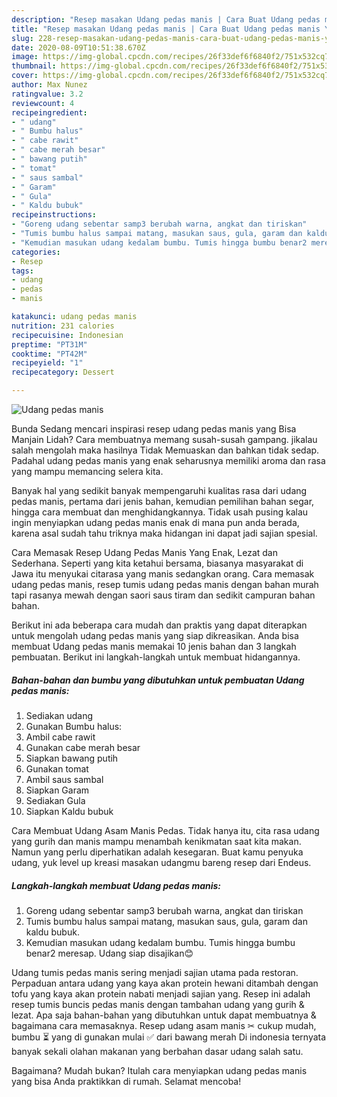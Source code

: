```yaml
---
description: "Resep masakan Udang pedas manis | Cara Buat Udang pedas manis Yang Lezat"
title: "Resep masakan Udang pedas manis | Cara Buat Udang pedas manis Yang Lezat"
slug: 228-resep-masakan-udang-pedas-manis-cara-buat-udang-pedas-manis-yang-lezat
date: 2020-08-09T10:51:38.670Z
image: https://img-global.cpcdn.com/recipes/26f33def6f6840f2/751x532cq70/udang-pedas-manis-foto-resep-utama.jpg
thumbnail: https://img-global.cpcdn.com/recipes/26f33def6f6840f2/751x532cq70/udang-pedas-manis-foto-resep-utama.jpg
cover: https://img-global.cpcdn.com/recipes/26f33def6f6840f2/751x532cq70/udang-pedas-manis-foto-resep-utama.jpg
author: Max Nunez
ratingvalue: 3.2
reviewcount: 4
recipeingredient:
- " udang"
- " Bumbu halus"
- " cabe rawit"
- " cabe merah besar"
- " bawang putih"
- " tomat"
- " saus sambal"
- " Garam"
- " Gula"
- " Kaldu bubuk"
recipeinstructions:
- "Goreng udang sebentar samp3 berubah warna, angkat dan tiriskan"
- "Tumis bumbu halus sampai matang, masukan saus, gula, garam dan kaldu bubuk."
- "Kemudian masukan udang kedalam bumbu. Tumis hingga bumbu benar2 meresap. Udang siap disajikan😊"
categories:
- Resep
tags:
- udang
- pedas
- manis

katakunci: udang pedas manis 
nutrition: 231 calories
recipecuisine: Indonesian
preptime: "PT31M"
cooktime: "PT42M"
recipeyield: "1"
recipecategory: Dessert

---
```



![Udang pedas manis](https://img-global.cpcdn.com/recipes/26f33def6f6840f2/751x532cq70/udang-pedas-manis-foto-resep-utama.jpg)

Bunda Sedang mencari inspirasi resep udang pedas manis yang Bisa Manjain Lidah? Cara membuatnya memang susah-susah gampang. jikalau salah mengolah maka hasilnya Tidak Memuaskan dan bahkan tidak sedap. Padahal udang pedas manis yang enak seharusnya memiliki aroma dan rasa yang mampu memancing selera kita.

Banyak hal yang sedikit banyak mempengaruhi kualitas rasa dari udang pedas manis, pertama dari jenis bahan, kemudian pemilihan bahan segar, hingga cara membuat dan menghidangkannya. Tidak usah pusing kalau ingin menyiapkan udang pedas manis enak di mana pun anda berada, karena asal sudah tahu triknya maka hidangan ini dapat jadi sajian spesial.

Cara Memasak Resep Udang Pedas Manis Yang Enak, Lezat dan Sederhana. Seperti yang kita ketahui bersama, biasanya masyarakat di Jawa itu menyukai citarasa yang manis sedangkan orang. Cara memasak udang pedas manis, resep tumis udang pedas manis dengan bahan murah tapi rasanya mewah dengan saori saus tiram dan sedikit campuran bahan bahan.


Berikut ini ada beberapa cara mudah dan praktis yang dapat diterapkan untuk mengolah udang pedas manis yang siap dikreasikan. Anda bisa membuat Udang pedas manis memakai 10 jenis bahan dan 3 langkah pembuatan. Berikut ini langkah-langkah untuk membuat hidangannya.

<!--inarticleads1-->

##### Bahan-bahan dan bumbu yang dibutuhkan untuk pembuatan Udang pedas manis:

1. Sediakan  udang
1. Gunakan  Bumbu halus:
1. Ambil  cabe rawit
1. Gunakan  cabe merah besar
1. Siapkan  bawang putih
1. Gunakan  tomat
1. Ambil  saus sambal
1. Siapkan  Garam
1. Sediakan  Gula
1. Siapkan  Kaldu bubuk


Cara Membuat Udang Asam Manis Pedas. Tidak hanya itu, cita rasa udang yang gurih dan manis mampu menambah kenikmatan saat kita makan. Namun yang perlu diperhatikan adalah kesegaran. Buat kamu penyuka udang, yuk level up kreasi masakan udangmu bareng resep dari Endeus. 

<!--inarticleads2-->

##### Langkah-langkah membuat Udang pedas manis:

1. Goreng udang sebentar samp3 berubah warna, angkat dan tiriskan
1. Tumis bumbu halus sampai matang, masukan saus, gula, garam dan kaldu bubuk.
1. Kemudian masukan udang kedalam bumbu. Tumis hingga bumbu benar2 meresap. Udang siap disajikan😊


Udang tumis pedas manis sering menjadi sajian utama pada restoran. Perpaduan antara udang yang kaya akan protein hewani ditambah dengan tofu yang kaya akan protein nabati menjadi sajian yang. Resep ini adalah resep tumis buncis pedas manis dengan tambahan udang yang gurih &amp; lezat. Apa saja bahan-bahan yang dibutuhkan untuk dapat membuatnya &amp; bagaimana cara memasaknya. Resep udang asam manis ✂ cukup mudah, bumbu ⏳ yang di gunakan mulai ✅ dari bawang merah Di indonesia ternyata banyak sekali olahan makanan yang berbahan dasar udang salah satu. 

Bagaimana? Mudah bukan? Itulah cara menyiapkan udang pedas manis yang bisa Anda praktikkan di rumah. Selamat mencoba!
